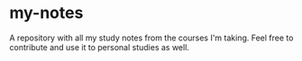# my-notes
A repository with all my study notes from the courses I'm taking. Feel free to contribute and use it to personal studies as well.
